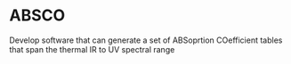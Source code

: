 # ABSCO
Develop software that can generate a set of ABSoprtion COefficient tables that span the thermal IR to UV spectral range
